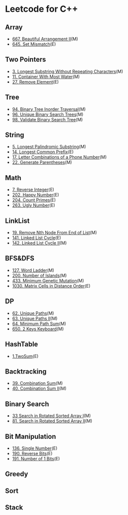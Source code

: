 # Leetcode for C++

## Array  
- [667. Beautiful Arrangement II](https://github.com/hank6315/LeetCode/tree/master/Array/667.%20Beautiful%20Arrangement%20II)(M)  
- [645. Set Mismatch](https://github.com/hank6315/LeetCode/tree/master/Array/645.%20Set%20Mismatch)(E)  

## Two Pointers
- [3. Longest Substring Without Repeating Characters](https://github.com/hank6315/LeetCode/tree/master/Two%20Pointers/3.%20Longest%20Substring%20Without%20Repeating%20Characters)(M)  
- [11. Container With Most Water](https://github.com/hank6315/LeetCode/tree/master/Two%20Pointers/11.%20Container%20With%20Most%20Water)(M)  
- [27. Remove Element](https://github.com/hank6315/LeetCode/tree/master/Two%20Pointers/27.%20Remove%20Element)(E)  

## Tree
- [94. Binary Tree Inorder Traversal](https://github.com/hank6315/LeetCode/tree/master/Tree/94.%20Binary%20Tree%20Inorder%20Traversal)(M)  
- [96. Unique Binary Search Trees](https://github.com/hank6315/LeetCode/tree/master/Tree/96.%20Unique%20Binary%20Search%20Trees)(M)  
- [98. Validate Binary Search Tree](https://github.com/hank6315/LeetCode/tree/master/Tree/98.%20Validate%20Binary%20Search%20Tree)(M)  

## String
- [5. Longest Palindromic Substring](https://github.com/hank6315/LeetCode/tree/master/String/5.%20Longest%20Palindromic%20Substring)(M)  
- [14. Longest Common Prefix](https://github.com/hank6315/LeetCode/tree/master/String/14.%20Longest%20Common%20Prefix)(E) 
- [17. Letter Combinations of a Phone Number](https://github.com/hank6315/LeetCode/tree/master/String/17.%20Letter%20Combinations%20of%20a%20Phone%20Number)(M)   
- [22. Generate Parentheses](https://github.com/hank6315/LeetCode/tree/master/String/22.%20Generate%20Parentheses)(M)  

## Math
- [7. Reverse Integer](https://github.com/hank6315/LeetCode/tree/master/Math/7.%20Reverse%20Integer)(E)  
- [202. Happy Number](https://github.com/hank6315/LeetCode/tree/master/Math/202.%20Happy%20Number)(E)  
- [204. Count Primes](https://github.com/hank6315/LeetCode/tree/master/Math/204.%20Count%20Primes)(E)  
- [263. Ugly Number](https://github.com/hank6315/LeetCode/tree/master/Math/263.%20Ugly%20Number)(E)  

## LinkList
- [19. Remove Nth Node From End of List](https://github.com/hank6315/LeetCode/tree/master/LinkList/19.%20Remove%20Nth%20Node%20From%20End%20of%20List)(M)  
- [141. Linked List Cycle](https://github.com/hank6315/LeetCode/tree/master/LinkList/141.%20Linked%20List%20Cycle)(E)    
- [142. Linked List Cycle II](https://github.com/hank6315/LeetCode/tree/master/LinkList/142.%20Linked%20List%20Cycle%20II)(M)    

## BFS&DFS
- [127. Word Ladder](https://github.com/hank6315/LeetCode/tree/master/BFS%26DFS/127.%20Word%20Ladder)(M)  
- [200. Number of Islands](https://github.com/hank6315/LeetCode/tree/master/BFS%26DFS/200.%20Number%20of%20Islands)(M)  
- [433. Minimum Genetic Mutation](https://github.com/hank6315/LeetCode/tree/master/BFS%26DFS/433.%20Minimum%20Genetic%20Mutation)(M)   
- [1030. Matrix Cells in Distance Order](https://github.com/hank6315/LeetCode/tree/master/BFS%26DFS/1030.%20Matrix%20Cells%20in%20Distance%20Order)(E)  

## DP
- [62. Unique Paths](https://github.com/hank6315/LeetCode/tree/master/DP/62.%20Unique%20Paths)(M)  
- [63. Unique Paths II](https://github.com/hank6315/LeetCode/tree/master/DP/63.%20Unique%20Paths%20II)(M)  
- [64. Minimum Path Sum](https://github.com/hank6315/LeetCode/tree/master/DP/64.%20Minimum%20Path%20Sum)(M)  
- [650. 2 Keys Keyboard](https://github.com/hank6315/LeetCode/tree/master/DP/650.%202%20Keys%20Keyboard)(M)  

## HashTable
- [1.TwoSum](https://github.com/hank6315/LeetCode/tree/master/HashTable/1.Two%20Sum)(E)

## Backtracking
- [39. Combination Sum](https://github.com/hank6315/LeetCode/tree/master/Backtracking/39.%20Combination%20Sum)(M)  
- [40. Combination Sum II](https://github.com/hank6315/LeetCode/tree/master/Backtracking/40.%20Combination%20Sum%20II)(M)  

## Binary Search
- [33 Search in Rotated Sorted Array I](https://github.com/hank6315/LeetCode/tree/master/Binary%20Search/33.%20Search%20in%20Rotated%20Sorted%20Array)(M)  
- [81. Search in Rotated Sorted Array II](https://github.com/hank6315/LeetCode/tree/master/Binary%20Search/81.%20Search%20in%20Rotated%20Sorted%20Array%20II)(M)  

## Bit Manipulation
- [136. Single Number](https://github.com/hank6315/LeetCode/tree/master/Bit%20Manipulation/136.%20Single%20Number)(E)  
- [190. Reverse Bits](https://github.com/hank6315/LeetCode/tree/master/Bit%20Manipulation/190.%20Reverse%20Bits)(E)  
- [191. Number of 1 Bits](https://github.com/hank6315/LeetCode/tree/master/Bit%20Manipulation/191.%20Number%20of%201%20Bits)(E)  

## Greedy
## Sort
## Stack



